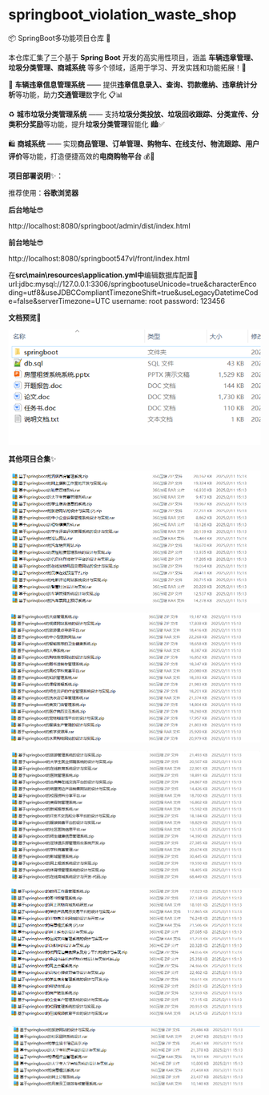 # springboot_violation_waste_shop

📦 SpringBoot多功能项目仓库 🎯

本仓库汇集了三个基于 **Spring Boot** 开发的高实用性项目，涵盖 **车辆违章管理、垃圾分类管理、商城系统** 等多个领域，适用于学习、开发实践和功能拓展！🚀

🚗 **车辆违章信息管理系统** —— 提供**违章信息录入、查询、罚款缴纳、违章统计分析**等功能，助力**交通管理**数字化 📋📊

♻️ **城市垃圾分类管理系统** —— 支持**垃圾分类投放、垃圾回收跟踪、分类宣传、分类积分奖励**等功能，提升**垃圾分类管理**智能化 🏙️✅

🛍️ **商城系统** —— 实现**商品管理、订单管理、购物车、在线支付、物流跟踪、用户评价**等功能，打造便捷高效的**电商购物平台** 💰🚀



**项目部署说明**✨：

推荐使用：**谷歌浏览器**

**后台地址**😎

http://localhost:8080/springboot/admin/dist/index.html

**前台地址**😎

http://localhost:8080/springboot547vl/front/index.html

在**src\main\resources\application.yml中**编辑数据库配置🎉										
url:jdbc:mysql://127.0.0.1:3306/springbootuseUnicode=true&characterEncoding=utf8&useJDBCCompliantTimezoneShift=true&useLegacyDatetimeCode=false&serverTimezone=UTC
username: root
password: 123456

**文档预览**👀

![](./images/预览.png)

**其他项目合集**✨

![](./images/1.png)

![](./images/2.png)

![](images/3.png)

![](images/4.png)

![](images/5.png)